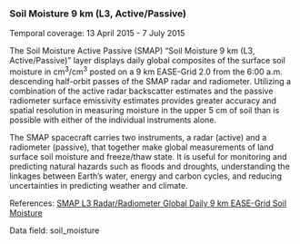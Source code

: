 ### Soil Moisture 9 km (L3, Active/Passive)
Temporal coverage: 13 April 2015 - 7 July 2015

The Soil Moisture Active Passive (SMAP) “Soil Moisture 9 km (L3, Active/Passive)” layer displays daily global composites of the surface soil moisture in cm<sup>3</sup>/cm<sup>3</sup> posted on a 9 km EASE-Grid 2.0 from the 6:00 a.m. descending half-orbit passes of the SMAP radar and radiometer. Utilizing a combination of the active radar backscatter estimates and the passive radiometer surface emissivity estimates provides greater accuracy and spatial resolution in measuring moisture in the upper 5 cm of soil than is possible with either of the individual instruments alone.  

The SMAP spacecraft carries two instruments, a radar (active) and a radiometer (passive), that together make global measurements of land surface soil moisture and freeze/thaw state. It is useful for monitoring and predicting natural hazards such as floods and droughts, understanding the linkages between Earth’s water, energy and carbon cycles, and reducing uncertainties in predicting weather and climate.

References: [SMAP L3 Radar/Radiometer Global Daily 9 km EASE-Grid Soil Moisture](https://nsidc.org/data/spl3smap/)

Data field: soil_moisture
